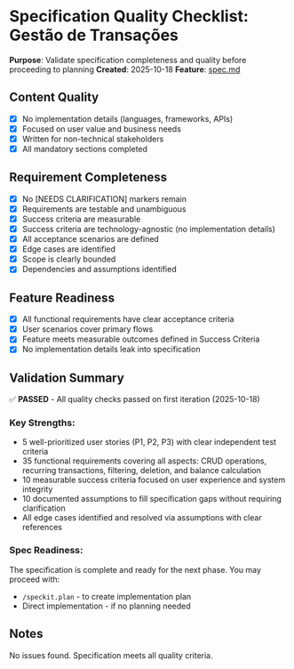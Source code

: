 # Specification Quality Checklist: Gestão de Transações

**Purpose**: Validate specification completeness and quality before proceeding to planning
**Created**: 2025-10-18
**Feature**: [spec.md](../spec.md)

## Content Quality

- [x] No implementation details (languages, frameworks, APIs)
- [x] Focused on user value and business needs
- [x] Written for non-technical stakeholders
- [x] All mandatory sections completed

## Requirement Completeness

- [x] No [NEEDS CLARIFICATION] markers remain
- [x] Requirements are testable and unambiguous
- [x] Success criteria are measurable
- [x] Success criteria are technology-agnostic (no implementation details)
- [x] All acceptance scenarios are defined
- [x] Edge cases are identified
- [x] Scope is clearly bounded
- [x] Dependencies and assumptions identified

## Feature Readiness

- [x] All functional requirements have clear acceptance criteria
- [x] User scenarios cover primary flows
- [x] Feature meets measurable outcomes defined in Success Criteria
- [x] No implementation details leak into specification

## Validation Summary

✅ **PASSED** - All quality checks passed on first iteration (2025-10-18)

### Key Strengths:
- 5 well-prioritized user stories (P1, P2, P3) with clear independent test criteria
- 35 functional requirements covering all aspects: CRUD operations, recurring transactions, filtering, deletion, and balance calculation
- 10 measurable success criteria focused on user experience and system integrity
- 10 documented assumptions to fill specification gaps without requiring clarification
- All edge cases identified and resolved via assumptions with clear references

### Spec Readiness:
The specification is complete and ready for the next phase. You may proceed with:
- `/speckit.plan` - to create implementation plan
- Direct implementation - if no planning needed

## Notes

No issues found. Specification meets all quality criteria.
